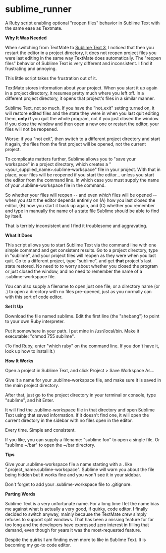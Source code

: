 # sublime_runner
A Ruby script enabling optional "reopen files" behavior in Sublime Text with the same ease as Textmate.

**Why It Was Needed**

When switching from TextMate to [Sublime Text 3](https://www.sublimetext.com/3), I noticed that then you restart the editor in a project directory, it does not reopen project files you were last editing  in the same way TextMate does automatically. The "reopen files" behavior of Sublime Text is very different and inconsistent. I find it frustrating and annoying.

This little script takes the frustration out of it.

TextMate stores information about your project. When you start it up again in a project directory, it resumes pretty much where you left off. In a different project directory, it opens that project's files in a similar manner.

Sublime Text, not so much. If you have the "hot_exit" setting turned on, it will restore edited files and the state they were in when you last quit editing them, **only if** you quit the whole program, not if you just closed the window. If you close the window and then open a new one or restart the editor, your files will not be reopened.

Worse: if you "hot exit", then switch to a different project directory and start it again, the files from the first project will be opened, not the current project.

To complicate matters further, Sublime allows you to "save your workspace" in a project directory, which creates a "<your_supplied_name>.sublime-workspace" file in your project. With that in place, your files will be reopened if you start the editor... unless you start the editor from the command line. In which case you must supply the name of your .sublime-workspace file in the command.

So whether your files will reopen -- and even *which* files will be opened -- when you start the editor depends entirely on (A) how you last closed the editor, (B) how you start it back up again, and (C) whether you remember and type in manually the name of a state file Sublime should be able to find by itself.

That is terribly inconsistent and I find it troublesome and aggravating.

**What It Does**

This script allows you to start Sublime Text via the command line with one simple command and get consistent results. Go to a project directory, type in "sublime", and your project files will reopen as they were when you last quit. Go to a different project, type "sublime", and get **that** project's last state restored. No need to to worry about whether you closed the program or just closed the window, and no need to remember the name of a .sublime-workspace file.

You can also supply a filename to open just one file, or a directory name (or .) to open a directory with no files pre-opened, just as you normally can with this sort of code editor.

**Set It Up**

Download the file named sublime. Edit the first line (the "shebang") to point to your own Ruby interpreter.

Put it somewhere in your path. I put mine in /usr/local/bin. Make it executable: "chmod 755 sublime".

(To find Ruby, enter "which ruby" on the command line. If you don't have it, look up how to install it.)

**How It Works**

Open a project in Sublime Text, and click Project > Save Workspace As...

Give it a name for your .sublime-workspace file, and make sure it is saved in the main project directory.

After that, just go to the project directory in your terminal or console, type "sublime", and hit Enter.

It will find the .sublime-workspace file in that directory and open Sublime Text using that saved information. If it doesn't find one, it will open the current directory in the sidebar with no files open in the editor.

Every time. Simple and consistent.

If you like, you can supply a filename: "sublime foo" to open a single file. Or "sublime ~/bar" to open the ~/bar directory.

**Tips**

Give your .sublime-workspace file a name starting with a . like ".project_name.sublime-workspace". Sublime will warn you about the file being hidden but it works fine and you won't see it in your sidebar.

Don't forget to add your .sublime-workspace file to .gitignore.

**Parting Words**

Sublime Text is a very unfortunate name. For a long time I let the name bias me against what is actually a very good, if quirky, code editor. I finally decided to switch anyway, mainly because the TextMate crew simply refuses to support split windows. That has been a missing feature for far too long and the developers have expressed zero interest in filling that demand, even though for years it was the most-requested feature.

Despite the quirks I am finding even more to like in Sublime Text. It is becoming my go-to code editor.
